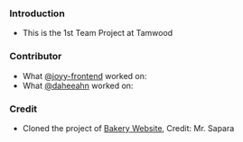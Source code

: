 ### Introduction

- This is the 1st Team Project at Tamwood

### Contributor

- What [@joyy-frontend](https://github.com/joyy-frontend) worked on:
- What [@daheeahn](https://github.com/daheeahn) worked on:

### Credit

- Cloned the project of [Bakery Website](https://www.figma.com/community/file/1108999686959099021), Credit: Mr. Sapara
